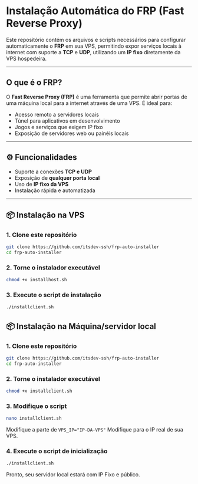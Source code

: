 # Instalação Automática do FRP (Fast Reverse Proxy)

Este repositório contém os arquivos e scripts necessários para configurar automaticamente o **FRP** em sua VPS, permitindo expor serviços locais à internet com suporte a **TCP** e **UDP**, utilizando um **IP fixo** diretamente da VPS hospedeira.

---

## O que é o FRP?

O **Fast Reverse Proxy (FRP)** é uma ferramenta que permite abrir portas de uma máquina local para a internet através de uma VPS. É ideal para:

- Acesso remoto a servidores locais
- Túnel para aplicativos em desenvolvimento
- Jogos e serviços que exigem IP fixo
- Exposição de servidores web ou painéis locais

---

## ⚙️ Funcionalidades

- Suporte a conexões **TCP e UDP**
- Exposição de **qualquer porta local**
- Uso de **IP fixo da VPS**
- Instalação rápida e automatizada

---

## 📦 Instalação na VPS

### 1. Clone este repositório

```bash
git clone https://github.com/itsdev-ssh/frp-auto-installer
cd frp-auto-installer
```
### 2. Torne o instalador executável
```bash
chmod +x installhost.sh
```

### 3. Execute o script de instalação
```bash
./installclient.sh
```

## 📦 Instalação na Máquina/servidor local
### 1. Clone este repositório

```bash
git clone https://github.com/itsdev-ssh/frp-auto-installer
cd frp-auto-installer
```
### 2. Torne o instalador executável
```bash
chmod +x installclient.sh
```
### 3. Modifique o script
```bash
nano installclient.sh
```
Modifique a parte de ```VPS_IP="IP-DA-VPS"``` Modifique para o IP real de sua VPS.
### 4. Execute o script de inicialização
```bash
./installclient.sh
```
Pronto, seu servidor local estará com IP Fixo e público.

